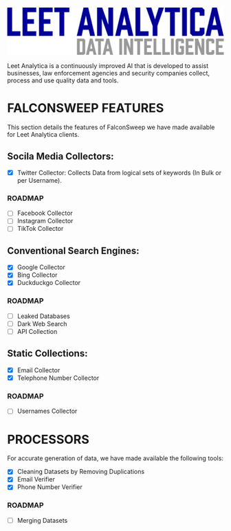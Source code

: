 ![Logo](leet-analytica-logo-temp.png)

Leet Analytica is a continuously improved AI that is developed to assist businesses, law enforcement agencies and security companies collect, process and use quality data and tools.

# FALCONSWEEP FEATURES

This section details the features of FalconSweep we have made available for Leet Analytica clients.

## Socila Media Collectors:

- [x] Twitter Collector: Collects Data from logical sets of keywords (In Bulk or per Username).

### ROADMAP

- [ ] Facebook Collector
- [ ] Instagram Collector
- [ ] TikTok Collector

## Conventional Search Engines:

- [x] Google Collector
- [x] Bing Collector
- [x] Duckduckgo Collector

### ROADMAP

- [ ] Leaked Databases
- [ ] Dark Web Search
- [ ] API Collection

## Static Collections:

- [x] Email Collector
- [x] Telephone Number Collector

### ROADMAP

- [ ] Usernames Collector

# PROCESSORS

For accurate generation of data, we have made available the following tools:

- [x] Cleaning Datasets by Removing Duplications
- [x] Email Verifier
- [x] Phone Number Verifier

### ROADMAP

- [ ] Merging Datasets
